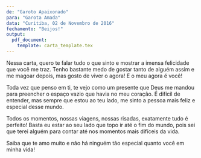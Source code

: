 ```yaml
---
de: "Garoto Apaixonado"
para: "Garota Amada"
data: "Curitiba, 02 de Novembro de 2016"
fechamento: "Beijos!"
output:
  pdf_document:
    template: carta_template.tex
---
```


Nessa carta, quero te falar tudo o que sinto e mostrar a imensa
felicidade que você me traz. Tenho bastante medo de gostar tanto de
alguém assim e me magoar depois, mas gosto de viver o agora! E o meu
agora é você!

Toda vez que penso em ti, te vejo como um presente que Deus me mandou
para preencher o espaço vazio que havia no meu coração. É difícil de
entender, mas sempre que estou ao teu lado, me sinto a pessoa mais feliz
e especial desse mundo.

Todos os momentos, nossas viagens, nossas risadas, exatamente tudo é
perfeito! Basta eu estar ao seu lado que topo ir até o fim do mundo,
pois sei que terei alguém para contar até nos momentos mais difíceis da
vida.

Saiba que te amo muito e não há ninguém tão especial quanto você em
minha vida!
